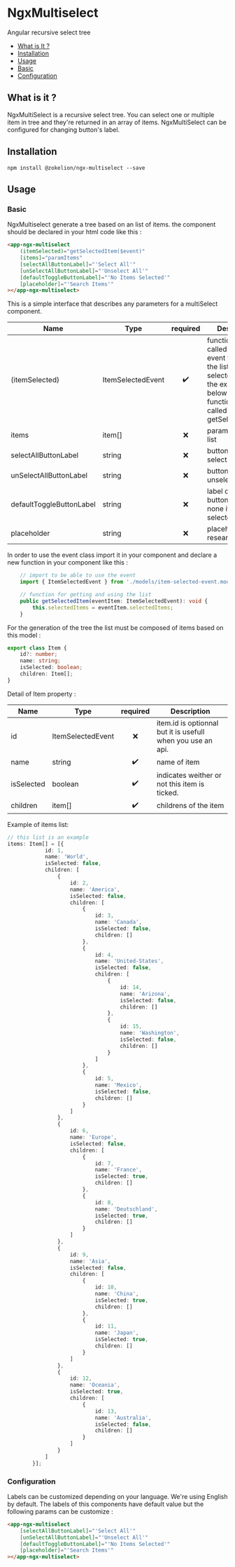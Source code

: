 # NgxMultiselect

Angular recursive select tree

-   [What is It ?](#what-is-it-?)
-   [Installation](#installation)
-   [Usage](#usage)
-   [Basic](#basic)
-   [Configuration](#configuration)

## What is it ?

NgxMultiSelect is a recursive select tree.
You can select one or multiple item in tree and they're returned in an array of items.
NgxMultiSelect can be configured for changing button's label.

## Installation

```shell
npm install @zokelion/ngx-multiselect --save

```

## Usage

### Basic

NgxMultiselect generate a tree based on an list of items.
the component should be declared in your html code like this :

```html
<app-ngx-multiselect
    (itemSelected)="getSelectedItem($event)"
    [items]="paramItems"
    [selectAllButtonLabel]="'Select All'"
    [unSelectAllButtonLabel]="'Unselect All'"
    [defaultToggleButtonLabel]="'No Items Selected'"
    [placeholder]="'Search Items'"
></app-ngx-multiselect>
```

This is a simple interface that describes any parameters for a multiSelect component.

| Name                     | Type              | required | Description                                                                                                                                 | Default             |
| ------------------------ | ----------------- | :------: | ------------------------------------------------------------------------------------------------------------------------------------------- | ------------------- |
| (itemSelected)           | ItemSelectedEvent |    ✔️    | function who was called by the event for getting the list of selected items, in the example below the function was called getSelectedItem() | NO                  |
| items                    | item[]            |    ❌    | parameter item list                                                                                                                         | []                  |
| selectAllButtonLabel     | string            |    ❌    | button label for select all items                                                                                                           | 'Select All'        |
| unSelectAllButtonLabel   | string            |    ❌    | button label for unselect all items                                                                                                         | 'Unselect All'      |
| defaultToggleButtonLabel | string            |    ❌    | label of toggle button in case of none items are selected                                                                                   | 'No Items Selected' |
| placeholder              | string            |    ❌    | placeholder of research input                                                                                                               | 'Search Items'      |

In order to use the event class import it in your component and declare a new function in your component like this :

```typescript
    // import to be able to use the event
    import { ItemSelectedEvent } from './models/item-selected-event.model';

    // function for getting and using the list
    public getSelectedItem(eventItem: ItemSelectedEvent): void {
        this.selectedItems = eventItem.selectedItems;
    }
```

For the generation of the tree the list must be composed of items based on this model :

```typescript
export class Item {
    id?: number;
    name: string;
    isSelected: boolean;
    children: Item[];
}
```

Detail of Item property :

| Name       | Type              | required | Description                                                 |
| ---------- | ----------------- | :------: | ----------------------------------------------------------- |
| id         | ItemSelectedEvent |    ❌    | item.id is optionnal but it is usefull when you use an api. |
| name       | string            |    ✔️    | name of item                                                |
| isSelected | boolean           |    ✔️    | indicates weither or not this item is ticked.               |
| children   | item[]            |    ✔️    | childrens of the item                                       |

Example of items list:

```typescript
// this list is an example
items: Item[] = [{
            id: 1,
            name: 'World',
            isSelected: false,
            children: [
                {
                    id: 2,
                    name: 'America',
                    isSelected: false,
                    children: [
                        {
                            id: 3,
                            name: 'Canada',
                            isSelected: false,
                            children: []
                        },
                        {
                            id: 4,
                            name: 'United-States',
                            isSelected: false,
                            children: [
                                {
                                    id: 14,
                                    name: 'Arizona',
                                    isSelected: false,
                                    children: []
                                },
                                {
                                    id: 15,
                                    name: 'Washington',
                                    isSelected: false,
                                    children: []
                                }
                            ]
                        },
                        {
                            id: 5,
                            name: 'Mexico',
                            isSelected: false,
                            children: []
                        }
                    ]
                },
                {
                    id: 6,
                    name: 'Europe',
                    isSelected: false,
                    children: [
                        {
                            id: 7,
                            name: 'France',
                            isSelected: true,
                            children: []
                        },
                        {
                            id: 8,
                            name: 'Deutschland',
                            isSelected: true,
                            children: []
                        }
                    ]
                },
                {
                    id: 9,
                    name: 'Asia',
                    isSelected: false,
                    children: [
                        {
                            id: 10,
                            name: 'China',
                            isSelected: true,
                            children: []
                        },
                        {
                            id: 11,
                            name: 'Japan',
                            isSelected: true,
                            children: []
                        }
                    ]
                },
                {
                    id: 12,
                    name: 'Oceania',
                    isSelected: true,
                    children: [
                        {
                            id: 13,
                            name: 'Australia',
                            isSelected: false,
                            children: []
                        }
                    ]
                }
            ]
        }];
```

### Configuration

Labels can be customized depending on your language. We're using English by default.
The labels of this components have default value but the following params can be customize :

```html
<app-ngx-multiselect
    [selectAllButtonLabel]="'Select All'"
    [unSelectAllButtonLabel]="'Unselect All'"
    [defaultToggleButtonLabel]="'No Items Selected'"
    [placeholder]="'Search Items'"
></app-ngx-multiselect>
```
